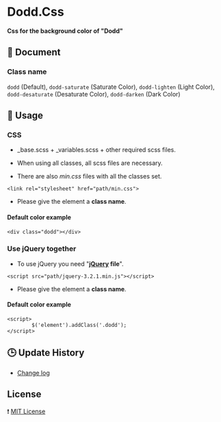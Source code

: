 # Dodd.Css

**Css for the background color of "Dodd"**

## :pushpin: Document

### Class name

`dodd` (Default), `dodd-saturate` (Saturate Color), `dodd-lighten` (Light Color), `dodd-desaturate` (Desaturate Color), `dodd-darken` (Dark Color)

## :pushpin: Usage 

### CSS

* _base.scss + _variables.scss + other required scss files.

 - When using all classes, all scss files are necessary.

* There are also *min.css* files with all the classes set.

```
<link rel="stylesheet" href="path/min.css">
```

* Please give the element a **class name**.

#### Default color example

```
<div class="dodd"></div>
```

### Use jQuery together

* To use jQuery you need "**[jQuery](https://jquery.com/) file**".

```
<script src="path/jquery-3.2.1.min.js"></script>
```
 
* Please give the element a **class name**.

#### Default color example

```
<script>
        $('element').addClass('.dodd');
</script>
```

## :clock3: Update History

* [Change log](https://github.com/hana-mignon/Dodd.Css/commits/master)

## License

:heavy_exclamation_mark: [MIT License](https://github.com/hana-mignon/Dodd.Css/blob/master/LICENSE)
